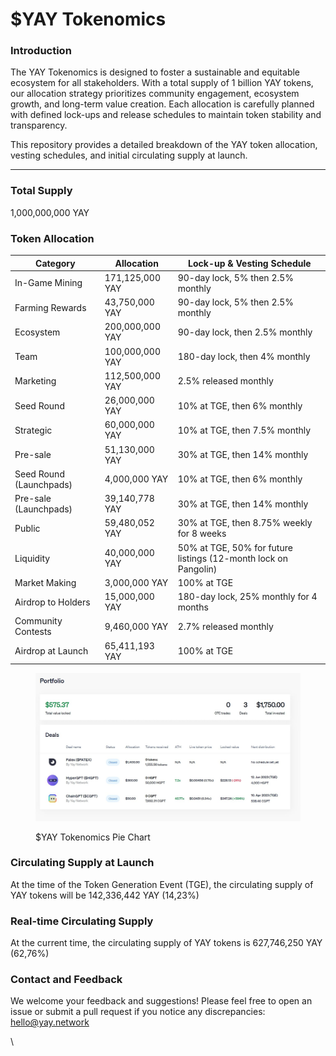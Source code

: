 # $YAY Tokenomics

### Introduction

The YAY Tokenomics is designed to foster a sustainable and equitable ecosystem for all stakeholders. With a total supply of 1 billion YAY tokens, our allocation strategy prioritizes community engagement, ecosystem growth, and long-term value creation. Each allocation is carefully planned with defined lock-ups and release schedules to maintain token stability and transparency.

This repository provides a detailed breakdown of the YAY token allocation, vesting schedules, and initial circulating supply at launch.

***

### Total Supply

1,000,000,000 YAY

### Token Allocation

| Category                | Allocation      | Lock-up & Vesting Schedule                                      |
| ----------------------- | --------------- | --------------------------------------------------------------- |
| In-Game Mining          | 171,125,000 YAY | 90-day lock, 5% then 2.5% monthly                               |
| Farming Rewards         | 43,750,000 YAY  | 90-day lock, 5% then 2.5% monthly                               |
| Ecosystem               | 200,000,000 YAY | 90-day lock, then 2.5% monthly                                  |
| Team                    | 100,000,000 YAY | 180-day lock, then 4% monthly                                   |
| Marketing               | 112,500,000 YAY | 2.5% released monthly                                           |
| Seed Round              | 26,000,000 YAY  | 10% at TGE, then 6% monthly                                     |
| Strategic               | 60,000,000 YAY  | 10% at TGE, then 7.5% monthly                                   |
| Pre-sale                | 51,130,000 YAY  | 30% at TGE, then 14% monthly                                    |
| Seed Round (Launchpads) | 4,000,000 YAY   | 10% at TGE, then 6% monthly                                     |
| Pre-sale (Launchpads)   | 39,140,778 YAY  | 30% at TGE, then 14% monthly                                    |
| Public                  | 59,480,052 YAY  | 30% at TGE, then 8.75% weekly for 8 weeks                       |
| Liquidity               | 40,000,000 YAY  | 50% at TGE, 50% for future listings (12-month lock on Pangolin) |
| Market Making           | 3,000,000 YAY   | 100% at TGE                                                     |
| Airdrop to Holders      | 15,000,000 YAY  | 180-day lock, 25% monthly for 4 months                          |
| Community Contests      | 9,460,000 YAY   | 2.7% released monthly                                           |
| Airdrop at Launch       | 65,411,193 YAY  | 100% at TGE                                                     |

<figure><img src=".gitbook/assets/image.png" alt=""><figcaption><p>$YAY Tokenomics Pie Chart</p></figcaption></figure>

### Circulating Supply at Launch

At the time of the Token Generation Event (TGE), the circulating supply of YAY tokens will be 142,336,442 YAY (14,23%)

### Real-time Circulating Supply

At the current time, the circulating supply of YAY tokens is 627,746,250 YAY (62,76%)

### Contact and Feedback

We welcome your feedback and suggestions! Please feel free to open an issue or submit a pull request if you notice any discrepancies: hello@yay.network

\
